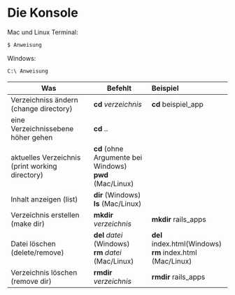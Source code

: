 # Die Konsole

Mac und Linux Terminal:
```bash
$ Anweisung
```

Windows:

```bash
C:\ Anweisung
```


|  Was      | Befehlt | Beispiel           | 
| ------------- | ------------- |:-------------|
| Verzeichniss ändern (change directory) | **cd** *verzeichnis* |  **cd** beispiel_app  |
| eine Verzeichnissebene höher gehen | **cd** .. |  |
| aktuelles Verzeichnis (print working directory) | **cd** (ohne Argumente bei Windows)<br/> **pwd** (Mac/Linux) |  |
| Inhalt anzeigen (list)  | **dir** (Windows)<br/> **ls** (Mac/Linux) |   |
| Verzeichnis erstellen (make dir)  | **mkdir** *verzeichnis* | **mkdir** rails_apps |
| Datei löschen (delete/remove)  | **del** *datei* (Windows)<br/>**rm** *datei* (Mac/Linux) | **del** index.html(Windows)<br/> **rm** index.html (Mac/Linux) |
| Verzeichnis löschen (remove dir)  | **rmdir** *verzeichnis* | **rmdir** rails_apps |
